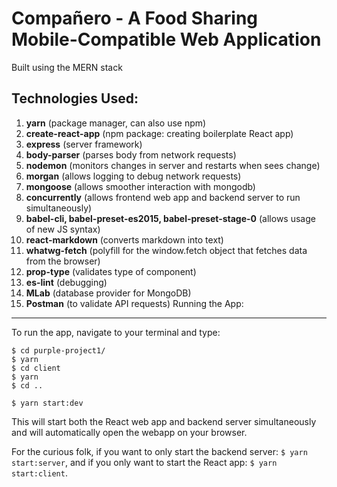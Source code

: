 # Compañero - A Food Sharing Mobile-Compatible Web Application

Built using the MERN stack

Technologies Used:
---------
1. **yarn** (package manager, can also use npm)
2. **create-react-app** (npm package: creating boilerplate React app)
3. **express** (server framework)
4. **body-parser** (parses body from network requests)
5. **nodemon** (monitors changes in server and restarts when sees change)
6. **morgan** (allows logging to debug network requests)
7. **mongoose** (allows smoother interaction with mongodb)
8. **concurrently** (allows frontend web app and backend server to run simultaneously)
9. **babel-cli, babel-preset-es2015, babel-preset-stage-0** (allows usage of new JS syntax)
10. **react-markdown** (converts markdown into text)
11. **whatwg-fetch** (polyfill for the window.fetch object that fetches data from the browser)
12. **prop-type** (validates type of component)
13. **es-lint** (debugging)
14. **MLab** (database provider for MongoDB)
15. **Postman** (to validate API requests)
Running the App:
---------

To run the app, navigate to your terminal and type: 
```
$ cd purple-project1/
$ yarn
$ cd client
$ yarn
$ cd ..

$ yarn start:dev
```
This will start both the React web app and backend server simultaneously and will automatically open the webapp on your browser.

For the curious folk, if you want to only start the backend server: `$ yarn start:server`, and if you only want to start the React app: `$ yarn start:client`.
